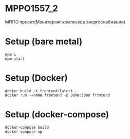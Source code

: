 # MPPO1557_2
МППО проект(Мониторинг комплекса энергоснабжения)

# Setup (bare metal)
    npm i
    npm start

# Setup (Docker)
    docker build -t frontend:latest .
    docker run --name frontend -p 3000:3000 frontend

# Setup (docker-compose)
    docker-compose build
    docker-compose up